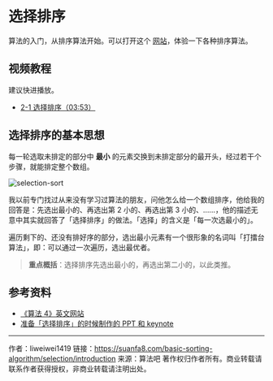 # 选择排序

算法的入门，从排序算法开始。可以打开这个 [网站](https://visualgo.net/zh/sorting)，体验一下各种排序算法。

## 视频教程

建议快进播放。

- [2-1 选择排序（03:53）](https://www.bilibili.com/video/BV1y44y1q7MJ?p=1)

## 选择排序的基本思想

每一轮选取未排定的部分中 **最小** 的元素交换到未排定部分的最开头，经过若干个步骤，就能排定整个数组。

![selection-sort](https://suanfa8-1252206550.cos.ap-shanghai.myqcloud.com/202301241559027.png)

我以前专门找过从来没有学习过算法的朋友，问他怎么给一个数组排序，他给我的回答是：先选出最小的、再选出第 2 小的、再选出第 3 小的、……，他的描述无意中其实就回答了「选择排序」的做法。「选择」的含义是「每一次选最小的」。

遍历剩下的、还没有排好序的部分，选出最小元素有一个很形象的名词叫「打擂台算法」，即：可以通过一次遍历，选出最优者。

> **重点概括**：选择排序先选出最小的，再选出第二小的，以此类推。

## 参考资料

- [《算法 4》英文网站](https://algs4.cs.princeton.edu/21elementary/)
- [准备「选择排序」的时候制作的 PPT 和 keynote](https://www.yuque.com/liweiwei1419/algo/sfqelg)



---

作者：liweiwei1419
链接：https://suanfa8.com/basic-sorting-algorithm/selection/introduction
来源：算法吧
著作权归作者所有。商业转载请联系作者获得授权，非商业转载请注明出处。